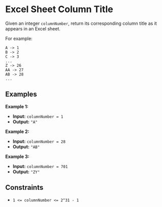 # Excel Sheet Column Title

Given an integer `columnNumber`, return its corresponding column title as it appears in an Excel sheet.

For example:

```
A -> 1
B -> 2
C -> 3
...
Z -> 26
AA -> 27
AB -> 28 
...
```

## Examples

**Example 1:**

- **Input:** `columnNumber = 1`
- **Output:** `"A"`

**Example 2:**

- **Input:** `columnNumber = 28`
- **Output:** `"AB"`

**Example 3:**

- **Input:** `columnNumber = 701`
- **Output:** `"ZY"`

## Constraints

- `1 <= columnNumber <= 2^31 - 1`